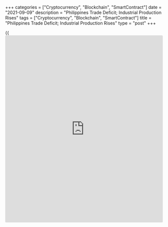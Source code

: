 +++
categories = ["Cryptocurrency", "Blockchain", "SmartContract"]
date = "2021-09-09"
description = "Philippines Trade Deficit; Industrial Production Rises"
tags = ["Cryptocurrency", "Blockchain", "SmartContract"]
title = "Philippines Trade Deficit; Industrial Production Rises"
type = "post"
+++

{{<iframe id="large-banner" src="https://www.bounty.group/#slide=19.0" width="100%" height="600" scrolling="no" style="border: 0px solid rgb(216, 221, 230); border-radius: 3px;">}}

The Philippine trade deficit increased in July from the last year, the
Philippine Statistics Authority showed on Thursday.

Exports grew 12,7 percent yearly in July, after a 18.8 percent rise in
June.

Imports gained 24.0 percent annually in July, after a 43.4 percent
increase in the previous month.

The trade deficit increased to $3.290 billion in July from $2.134
billion in the same month last year. In June, the deficit was $3.397
billion.

Separate data from the statistical office showed that the production
index value accelerated 528.1 percent yearly in July, following a 444.6
percent rise in June.

The production index volume increased 537.9 percent in July, following a
459.0 percent rise in the previous month.

Data also showed that producer prices fell 1.5 percent annually in July,
following a 2.6 percent decline in June.

For comments and feedback [contact](https://www.playgroundfx.com/contact/): editorial@rtt[news](https://www.letsplayfx.com/blog/forex-news-website/).com

[Economic News][1]

 **What parts of the world are seeing the best (and worst) economic
performances lately? Click[here][2] to check out our [Econ Scorecard][2]
and find out! See up-to-the-moment [ranking](https://www.playgroundfx.com/blog/crypto-exchange-ranking/)s for the best and worst
performers in [GDP][3], [unemployment rate][4], [inflation][5] and much
more.**

   1. www.rtt[news](https://www.letsplayfx.com/blog/forex-news-website/).com/Content/EconomicNews.aspx
   2. www.rtt[news](https://www.letsplayfx.com/blog/forex-news-website/).com/economic-scorecard/world-rank/retail-sales/highest-performance.aspx
   3. www.rtt[news](https://www.letsplayfx.com/blog/forex-news-website/).com/economic-scorecard/world-rank/GDP/highest-performance.aspx
   4. www.rtt[news](https://www.letsplayfx.com/blog/forex-news-website/).com/economic-scorecard/world-rank/unemployment-rate/lowest-performance.aspx
   5. www.rtt[news](https://www.letsplayfx.com/blog/forex-news-website/).com/economic-scorecard/world-rank/CPI/highest-performance.aspx